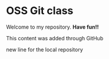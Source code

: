 # OSS Git class

Welcome to my repository. **Have fun!!**

This content was added through GitHub

new line for the local repository